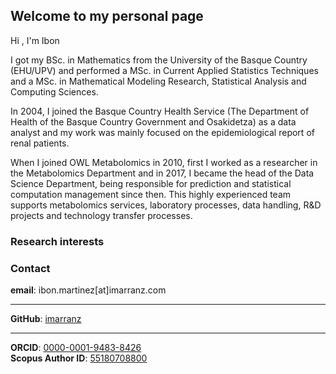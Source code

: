 ﻿## Welcome to my personal page

Hi , I'm Ibon

I got my BSc. in Mathematics from the University of the Basque Country (EHU/UPV) and performed a MSc. in Current Applied Statistics Techniques and a MSc. in Mathematical Modeling Research, Statistical Analysis and Computing Sciences. 

In 2004, I joined the Basque Country Health Service (The Department of Health of the Basque Country Government and Osakidetza) as a data analyst and my work was mainly focused on the epidemiological report of renal patients. 

When I joined OWL Metabolomics in 2010, first I worked as a researcher in the Metabolomics Department and in 2017, I became the head of the Data Science Department, being responsible for prediction and statistical computation management since then. This highly experienced team supports metabolomics services, laboratory processes, data handling, R&D projects and technology transfer processes.

### Research interests


### Contact

**email**: ibon.martinez[at]imarranz.com

***

**GitHub**: [imarranz](https://github.com/imarranz)

***

**ORCID**: [0000-0001-9483-8426](https://orcid.org/0000-0001-9483-8426)   
**Scopus Author ID**: [55180708800](https://www.scopus.com/authid/detail.uri?authorId=55180708800)


<!--
https://www.codingwithricky.com/2021/05/10/intro-to-github-pages-create-a-simple-and-free-personal-website/
https://github.com/pages-themes/minimal
-->